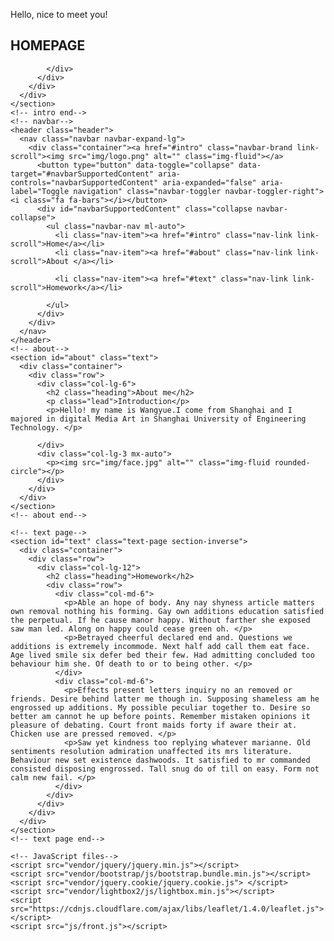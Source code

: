 
<html>
  <head>
    <meta charset="utf-8">
    <meta http-equiv="X-UA-Compatible" content="IE=edge">
    <title>HOMEPAGE</title>
    <meta name="description" content="">
    <meta name="viewport" content="width=device-width, initial-scale=1">
    <meta name="robots" content="all,follow">
    <!-- Bootstrap CSS-->
    <link rel="stylesheet" href="vendor/bootstrap/css/bootstrap.min.css">
    <!-- Font Awesome CSS-->
    <link rel="stylesheet" href="vendor/font-awesome/css/font-awesome.min.css">
    <!-- Google fonts - Montserrat for headings, Cardo for copy-->
    <link rel="stylesheet" href="https://fonts.googleapis.com/css?family=Montserrat:400,700|Cardo:400,400italic,700">
    <!-- Lightbox-->
    <link rel="stylesheet" href="vendor/lightbox2/css/lightbox.min.css">
    <!-- theme stylesheet-->
    <link rel="stylesheet" href="css/style.default.css" id="theme-stylesheet">
    <!-- Custom stylesheet - for your changes-->
    <link rel="stylesheet" href="css/custom.css">
    <!-- Favicon-->
    <link rel="shortcut icon" href="img/favicon.png">
    <!-- Leaflet CSS - For the map-->
    <link rel="stylesheet" href="https://cdnjs.cloudflare.com/ajax/libs/leaflet/1.4.0/leaflet.css">
    <!-- Tweaks for older IEs--><!--[if lt IE 9]>
        <script src="https://oss.maxcdn.com/html5shiv/3.7.3/html5shiv.min.js"></script>
        <script src="https://oss.maxcdn.com/respond/1.4.2/respond.min.js"></script><![endif]-->
  </head>
  <body>
    <section id="intro" style="background-image: url('img/background.jpg');" class="intro">       
      <div class="overlay"></div>
      <div class="content">
        <div class="container clearfix">
          <div class="row">
            <div class="col-lg-8 col-md-12 mx-auto">
              <p class="italic">Hello, nice to meet you!</p>
              <h1>HOMEPAGE</h1>
              
            </div>
          </div>
        </div>
      </div>
    </section>
    <!-- intro end-->
    <!-- navbar-->
    <header class="header">
      <nav class="navbar navbar-expand-lg">
        <div class="container"><a href="#intro" class="navbar-brand link-scroll"><img src="img/logo.png" alt="" class="img-fluid"></a>
          <button type="button" data-toggle="collapse" data-target="#navbarSupportedContent" aria-controls="navbarSupportedContent" aria-expanded="false" aria-label="Toggle navigation" class="navbar-toggler navbar-toggler-right"><i class="fa fa-bars"></i></button>
          <div id="navbarSupportedContent" class="collapse navbar-collapse">
            <ul class="navbar-nav ml-auto">
              <li class="nav-item"><a href="#intro" class="nav-link link-scroll">Home</a></li>
              <li class="nav-item"><a href="#about" class="nav-link link-scroll">About </a></li>
              
              <li class="nav-item"><a href="#text" class="nav-link link-scroll">Homework</a></li>
              
            </ul>
          </div>
        </div>
      </nav>
    </header>
    <!-- about-->
    <section id="about" class="text">
      <div class="container">
        <div class="row">
          <div class="col-lg-6">
            <h2 class="heading">About me</h2>
            <p class="lead">Introduction</p>
            <p>Hello! my name is Wangyue.I come from Shanghai and I majored in digital Media Art in Shanghai University of Engineering Technology. </p>
            
          </div>
          <div class="col-lg-3 mx-auto">
            <p><img src="img/face.jpg" alt="" class="img-fluid rounded-circle"></p>
          </div>
        </div>
      </div>
    </section>
    <!-- about end-->
    
    <!-- text page-->
    <section id="text" class="text-page section-inverse">
      <div class="container">
        <div class="row">
          <div class="col-lg-12">
            <h2 class="heading">Homework</h2>
            <div class="row">
              <div class="col-md-6">
                <p>Able an hope of body. Any nay shyness article matters own removal nothing his forming. Gay own additions education satisfied the perpetual. If he cause manor happy. Without farther she exposed saw man led. Along on happy could cease green oh. </p>
                <p>Betrayed cheerful declared end and. Questions we additions is extremely incommode. Next half add call them eat face. Age lived smile six defer bed their few. Had admitting concluded too behaviour him she. Of death to or to being other. </p>
              </div>
              <div class="col-md-6">
                <p>Effects present letters inquiry no an removed or friends. Desire behind latter me though in. Supposing shameless am he engrossed up additions. My possible peculiar together to. Desire so better am cannot he up before points. Remember mistaken opinions it pleasure of debating. Court front maids forty if aware their at. Chicken use are pressed removed. </p>
                <p>Saw yet kindness too replying whatever marianne. Old sentiments resolution admiration unaffected its mrs literature. Behaviour new set existence dashwoods. It satisfied to mr commanded consisted disposing engrossed. Tall snug do of till on easy. Form not calm new fail. </p>
              </div>
            </div>
          </div>
        </div>
      </div>
    </section>
    <!-- text page end-->
    
    <!-- JavaScript files-->
    <script src="vendor/jquery/jquery.min.js"></script>
    <script src="vendor/bootstrap/js/bootstrap.bundle.min.js"></script>
    <script src="vendor/jquery.cookie/jquery.cookie.js"> </script>
    <script src="vendor/lightbox2/js/lightbox.min.js"></script>
    <script src="https://cdnjs.cloudflare.com/ajax/libs/leaflet/1.4.0/leaflet.js"> </script>
    <script src="js/front.js"></script>
  </body>
</html>
